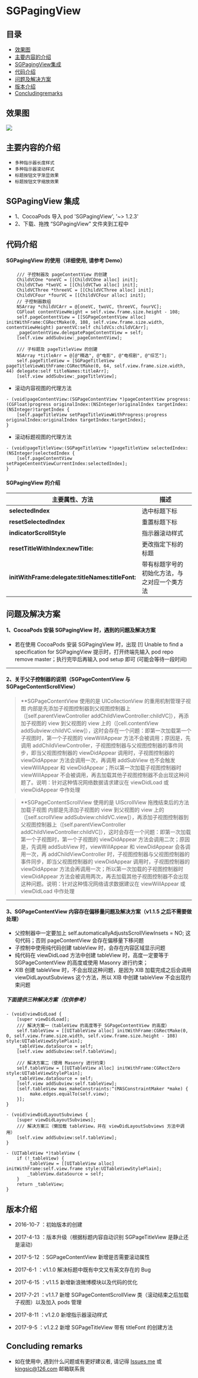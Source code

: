 
# SGPagingView


## 目录
* [效果图](#效果图)
* [主要内容的介绍](#主要内容的介绍)
* [SGPagingView集成](#SGPagingView集成)
* [代码介绍](#代码介绍)
* [问题及解决方案](#问题及解决方案)
* [版本介绍](#版本介绍)
* [Concludingremarks](#Concludingremarks)


## 效果图
![](https://github.com/kingsic/SGPagingView/raw/master/Gif/sorgle.gif) 


## 主要内容的介绍
* `多种指示器长度样式`<br>
* `多种指示器滚动样式`<br>
* `标题按钮文字渐显效果`<br>
* `标题按钮文字缩放效果`<br>


## SGPagingView 集成
* 1、CocoaPods 导入 pod 'SGPagingView', '~> 1.2.3'
* 2、下载、拖拽 “SGPagingView” 文件夹到工程中


## 代码介绍
#### SGPagingView 的使用（详细使用, 请参考 Demo）
```
    /// 子控制器及 pageContentView 的创建
    ChildVCOne *oneVC = [[ChildVCOne alloc] init];
    ChildVCTwo *twoVC = [[ChildVCTwo alloc] init];
    ChildVCThree *threeVC = [[ChildVCThree alloc] init];
    ChildVCFour *fourVC = [[ChildVCFour alloc] init];
    // 子控制器数组
    NSArray *childVCArr = @[oneVC, twoVC, threeVC, fourVC];
    CGFloat contentViewHeight = self.view.frame.size.height - 108;
    self.pageContentView = [[SGPageContentView alloc] initWithFrame:CGRectMake(0, 108, self.view.frame.size.width, contentViewHeight) parentVC:self childVCs:childVCArr];
    _pageContentView.delegatePageContentView = self;
    [self.view addSubview:_pageContentView];
    
    /// 子标题及 pageTitleView 的创建
    NSArray *titleArr = @[@"精选", @"电影", @"电视剧", @"综艺"];
    self.pageTitleView = [SGPageTitleView pageTitleViewWithFrame:CGRectMake(0, 64, self.view.frame.size.width, 44) delegate:self titleNames:titleArr];
    [self.view addSubview:_pageTitleView];
```

* 滚动内容视图的代理方法
```
- (void)pageContentView:(SGPageContentView *)pageContentView progress:(CGFloat)progress originalIndex:(NSInteger)originalIndex targetIndex:(NSInteger)targetIndex {
    [self.pageTitleView setPageTitleViewWithProgress:progress originalIndex:originalIndex targetIndex:targetIndex];
}
```

* 滚动标题视图的代理方法
```
- (void)pageTitleView:(SGPageTitleView *)pageTitleView selectedIndex:(NSInteger)selectedIndex {
    [self.pageContentView setPageCententViewCurrentIndex:selectedIndex];
}
```


#### SGPagingView 的介绍
|主要属性、方法|描述|
|----|-----|
|**selectedIndex**|选中标题下标|
|**resetSelectedIndex**|重置标题下标|
|**indicatorScrollStyle**|指示器滚动样式|
|**resetTitleWithIndex:newTitle:**|更改指定下标的标题|
|**initWithFrame:delegate:titleNames:titleFont:**|带有标题字号的初始化方法，与之对应一个类方法|


## 问题及解决方案
#### 1、CocoaPods 安装 SGPagingView 时，遇到的问题及解决方案
* 若在使用 CocoaPods 安装 SGPagingView 时，出现 [!] Unable to find a specification for SGPagingView 提示时，打开终端先输入 pod repo remove master；执行完毕后再输入 pod setup 即可 (可能会等待一段时间)
***

#### 2、关于父子控制器的说明（SGPageContentView 与 SGPageContentScrollView）
>**SGPageContentView 使用的是 UICollectionView 的重用机制管理子视图
内部是先添加子视图控制器到父视图控制器上（[self.parentViewController addChildViewController:childVC]），再添加子视图的 view 到父视图的 view 上的（[cell.contentView addSubview:childVC.view]），这时会存在一个问题：即第一次加载第一个子视图时，第一个子视图的 viewWillAppear 方法不会被调用；原因是，先调用 addChildViewController，子视图控制器与父视图控制器的事件同步，即当父视图控制器的 viewDidAppear 调用时，子视图控制器的 viewDidAppear 方法会调用一次，再调用 addSubView 也不会触发viewWillAppear 和 viewDidAppear；所以第一次加载子视图控制器时 viewWillAppear 不会被调用，再去加载其他子视图控制器不会出现这种问题了。说明：针对这种情况网络数据请求建议在 viewDidLoad 或 viewDidAppear 中作处理

>**SGPageContentScrollView 使用的是 UIScrollView 拖拽结束后的方法加载子视图
内部是先添加子视图的 view 到父视图的 view 上的（[self.scrollView addSubview:childVC.view]），再添加子视图控制器到父视图控制器上（[self.parentViewController addChildViewController:childVC]），这时会存在一个问题：即第一次加载第一个子视图时，第一个子视图的 viewDidAppear 方法会调用二次；原因是，先调用 addSubView 时，viewWillAppear 和 viewDidAppear 会各调用一次，再 addChildViewController 时，子视图控制器与父视图控制器的事件同步，即当父视图控制器的 viewDidAppear 调用时，子视图控制器的 viewDidAppear 方法会再调用一次；所以第一次加载的子视图控制器时 viewDidAppear 方法会被调用两次，再去加载其他子视图控制器不会出现这种问题。说明：针对这种情况网络请求数据建议在 viewWillAppear 或 viewDidLoad 中作处理
***

#### 3、SGPageContentView 内容存在偏移量问题及解决方案（v1.1.5 之后不需要做处理）
* 父控制器中一定要加上 self.automaticallyAdjustsScrollViewInsets = NO; 这句代码；否则 pageContentView 会存在偏移量下移问题
* 子控制中使用纯代码创建 tableView 时，会存在内容区域显示问题
* 纯代码在 viewDidLoad 方法中创建 tableView 时，高度一定要等于 SGPageContentView 的高度或使用 Masonry 进行约束；
* XIB 创建 tableView 时，不会出现这种问题，是因为 XIB 加载完成之后会调用 viewDidLayoutSubviews 这个方法，所以 XIB 中创建 tableView 不会出现约束问题

##### 下面提供三种解决方案（仅供参考）
```
- (void)viewDidLoad {
    [super viewDidLoad];
    /// 解决方案一（tableView 的高度等于 SGPageContentView 的高度）
    self.tableView = [[UITableView alloc] initWithFrame:CGRectMake(0, 0, self.view.frame.size.width, self.view.frame.size.height - 108) style:UITableViewStylePlain];
    _tableView.dataSource = self;
    [self.view addSubview:self.tableView];

    /// 解决方案二（使用 Masonry 进行约束）
    self.tableView = [[UITableView alloc] initWithFrame:CGRectZero style:UITableViewStylePlain];
    _tableView.dataSource = self;
    [self.view addSubview:self.tableView];
    [self.tableView mas_makeConstraints:^(MASConstraintMaker *make) {
         make.edges.equalTo(self.view);
    }];
}
```

```
- (void)viewDidLayoutSubviews {
    [super viewDidLayoutSubviews];
    /// 解决方案三（懒加载 tableView，并在 viewDidLayoutSubviews 方法中调用）
    [self.view addSubview:self.tableView];
}
```

```
- (UITableView *)tableView {
    if (!_tableView) {
        _tableView = [[UITableView alloc] initWithFrame:self.view.frame style:UITableViewStylePlain];
        _tableView.dataSource = self;
    }
    return _tableView;
}
```


## 版本介绍

* 2016-10-7 ：初始版本的创建

* 2017-4-13 ：版本升级（根据标题内容自动识别 SGPageTitleView 是静止还是滚动）

* 2017-5-12 ：SGPageContentView 新增是否需要滚动属性

* 2017-6-1  ：v1.1.0 解决标题中既有中文又有英文存在的 Bug

* 2017-6-15 ：v1.1.5 新增新浪微博模块以及代码的优化

* 2017-7-21 ：v1.1.7 新增 SGPageContentScrollView 类（滚动结束之后加载子视图）以及加入 pods 管理

* 2017-8-11 ：v1.2.0 新增指示器滚动样式

* 2017-9-5  ：v1.2.2 新增 SGPageTitleView 带有 titleFont 的创建方法


## Concluding remarks

* 如在使用中, 遇到什么问题或有更好建议者, 请记得 [Issues me](https://github.com/kingsic/SGPagingView/issues) 或 kingsic@126.com 邮箱联系我

